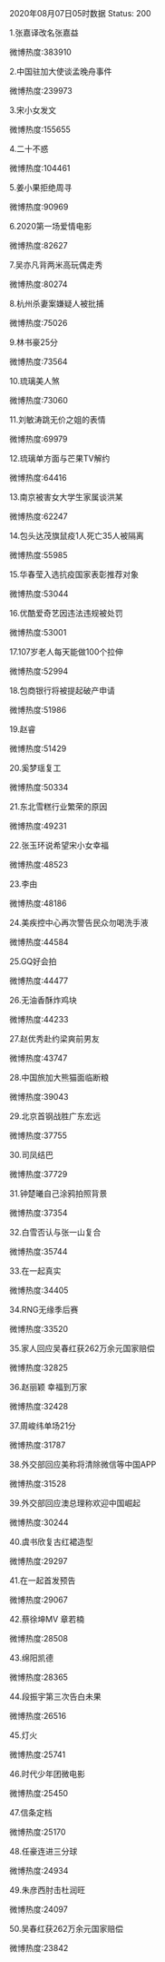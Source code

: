 2020年08月07日05时数据
Status: 200

1.张嘉译改名张嘉益

微博热度:383910

2.中国驻加大使谈孟晚舟事件

微博热度:239973

3.宋小女发文

微博热度:155655

4.二十不惑

微博热度:104461

5.姜小果拒绝周寻

微博热度:90969

6.2020第一场爱情电影

微博热度:82627

7.吴亦凡背两米高玩偶走秀

微博热度:80274

8.杭州杀妻案嫌疑人被批捕

微博热度:75026

9.林书豪25分

微博热度:73564

10.琉璃美人煞

微博热度:73060

11.刘敏涛跳无价之姐的表情

微博热度:69979

12.琉璃单方面与芒果TV解约

微博热度:64416

13.南京被害女大学生家属谈洪某

微博热度:62247

14.包头达茂旗鼠疫1人死亡35人被隔离

微博热度:55985

15.华春莹入选抗疫国家表彰推荐对象

微博热度:53044

16.优酷爱奇艺因违法违规被处罚

微博热度:53001

17.107岁老人每天能做100个拉伸

微博热度:52994

18.包商银行将被提起破产申请

微博热度:51986

19.赵睿

微博热度:51429

20.奚梦瑶复工

微博热度:50334

21.东北雪糕行业繁荣的原因

微博热度:49231

22.张玉环说希望宋小女幸福

微博热度:48523

23.李由

微博热度:48186

24.美疾控中心再次警告民众勿喝洗手液

微博热度:44584

25.GQ好会拍

微博热度:44477

26.无油香酥炸鸡块

微博热度:44233

27.赵优秀赴约梁爽前男友

微博热度:43747

28.中国旅加大熊猫面临断粮

微博热度:39043

29.北京首钢战胜广东宏远

微博热度:37755

30.司凤结巴

微博热度:37729

31.钟楚曦自己涂鸦拍照背景

微博热度:37354

32.白雪否认与张一山复合

微博热度:35744

33.在一起真实

微博热度:34405

34.RNG无缘季后赛

微博热度:33520

35.家人回应吴春红获262万余元国家赔偿

微博热度:32825

36.赵丽颖 幸福到万家

微博热度:32428

37.周峻纬单场21分

微博热度:31787

38.外交部回应美称将清除微信等中国APP

微博热度:31528

39.外交部回应澳总理称欢迎中国崛起

微博热度:30244

40.虞书欣复古红裙造型

微博热度:29297

41.在一起首发预告

微博热度:29067

42.蔡徐坤MV 章若楠

微博热度:28508

43.绵阳凯德

微博热度:28365

44.段振宇第三次告白未果

微博热度:26516

45.灯火

微博热度:25741

46.时代少年团微电影

微博热度:25450

47.信条定档

微博热度:25170

48.任豪连进三分球

微博热度:24934

49.朱彦西肘击杜润旺

微博热度:24097

50.吴春红获262万余元国家赔偿

微博热度:23842

